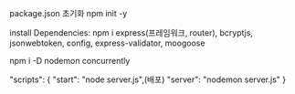 package.json 초기화 npm init -y

install Dependencies: npm i express(프레임워크, router), bcryptjs, jsonwebtoken, config, express-validator, moogoose

npm i -D nodemon concurrently

"scripts": {
    "start": "node server.js",(배포)
    "server": "nodemon server.js"
  }

